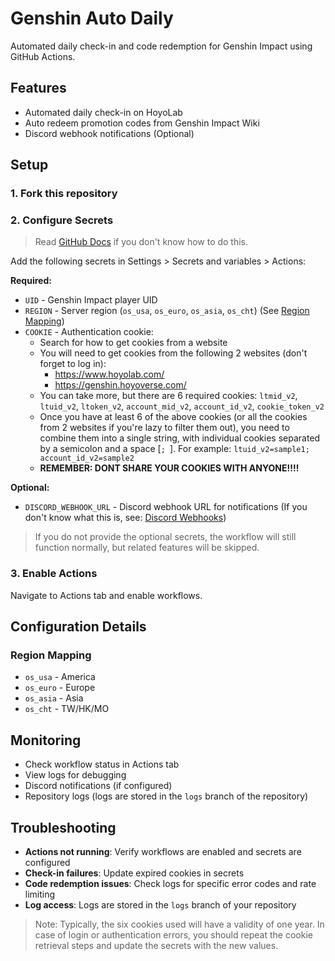 # Genshin Auto Daily

Automated daily check-in and code redemption for Genshin Impact using GitHub Actions.

## Features

- Automated daily check-in on HoyoLab
- Auto redeem promotion codes from Genshin Impact Wiki
- Discord webhook notifications (Optional)

## Setup

### 1. Fork this repository

### 2. Configure Secrets

> Read [GitHub Docs](https://docs.github.com/en/actions/how-tos/write-workflows/choose-what-workflows-do/use-secrets) if you don't know how to do this.

Add the following secrets in Settings > Secrets and variables > Actions:

**Required:**
- `UID` - Genshin Impact player UID
- `REGION` - Server region (`os_usa`, `os_euro`, `os_asia`, `os_cht`) (See [Region Mapping](#region-mapping))
- `COOKIE` - Authentication cookie:
   - Search for how to get cookies from a website
   - You will need to get cookies from the following 2 websites (don't forget to log in):
     - https://www.hoyolab.com/
     - https://genshin.hoyoverse.com/
   - You can take more, but there are 6 required cookies: `ltmid_v2`, `ltuid_v2`, `ltoken_v2`, `account_mid_v2`, `account_id_v2`, `cookie_token_v2`
   - Once you have at least 6 of the above cookies (or all the cookies from 2 websites if you're lazy to filter them out), you need to combine them into a single string, with individual cookies separated by a semicolon and a space [`; `]. For example: `ltuid_v2=sample1; account_id_v2=sample2`
   - **REMEMBER: DONT SHARE YOUR COOKIES WITH ANYONE!!!!**

**Optional:**
- `DISCORD_WEBHOOK_URL` - Discord webhook URL for notifications (If you don't know what this is, see: [Discord Webhooks](https://support.discord.com/hc/en-us/articles/228383668-Intro-to-Webhooks))
> If you do not provide the optional secrets, the workflow will still function normally, but related features will be skipped.

### 3. Enable Actions

Navigate to Actions tab and enable workflows.

## Configuration Details

### Region Mapping
- `os_usa` - America
- `os_euro` - Europe  
- `os_asia` - Asia
- `os_cht` - TW/HK/MO

## Monitoring

- Check workflow status in Actions tab
- View logs for debugging
- Discord notifications (if configured)
- Repository logs (logs are stored in the `logs` branch of the repository)

## Troubleshooting

- **Actions not running**: Verify workflows are enabled and secrets are configured
- **Check-in failures**: Update expired cookies in secrets
- **Code redemption issues**: Check logs for specific error codes and rate limiting
- **Log access**: Logs are stored in the `logs` branch of your repository

> Note: Typically, the six cookies used will have a validity of one year. In case of login or authentication errors, you should repeat the cookie retrieval steps and update the secrets with the new values.